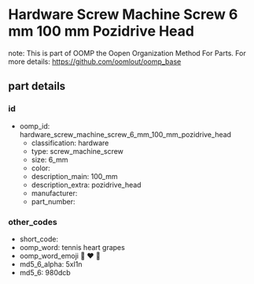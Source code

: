 # Hardware Screw Machine Screw 6 mm 100 mm Pozidrive Head  

note: This is part of OOMP the Oopen Organization Method For Parts. For more details: https://github.com/oomlout/oomp_base

##  part details





### id
* oomp_id: hardware_screw_machine_screw_6_mm_100_mm_pozidrive_head
  * classification: hardware
  * type: screw_machine_screw
  * size: 6_mm
  * color: 
  * description_main: 100_mm
  * description_extra: pozidrive_head
  * manufacturer: 
  * part_number: 

### other_codes
* short_code: 
* oomp_word: tennis heart grapes
* oomp_word_emoji :tennis: :heart: :grapes:
* md5_6_alpha: 5xl1n
* md5_6: 980dcb